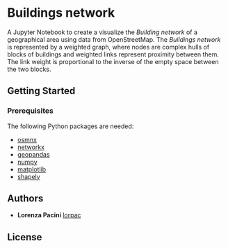 # Buildings network

A Jupyter Notebook to create a visualize the *Building network* of a geographical area using data from OpenStreetMap. The *Buildings network* is represented by a weighted graph, where nodes are complex hulls of blocks of buildings and weighted links represent proximity between them. The link weight is proportional to the inverse of the empty space between the two blocks.
## Getting Started


### Prerequisites

The following Python packages are needed:
- [osmnx](https://github.com/gboeing/osmnx )
- [networkx](https://networkx.github.io/)
- [geopandas](http://geopandas.org/)
- [numpy](https://www.numpy.org/)
- [matplotlib](https://matplotlib.org/)
- [shapely](https://github.com/Toblerity/Shapely)
<!--- 
```
 Give examples
 ```
--> 


## Authors

* **Lorenza Pacini** [lorpac](https://github.com/lorpac)

<!--- 
See also the list of [contributors](https://github.com/your/project/contributors) who participated in this project.
-->

## License

<!--- 
This project is licensed under the MIT License - see the [LICENSE.md](LICENSE.md) file for details
-->

